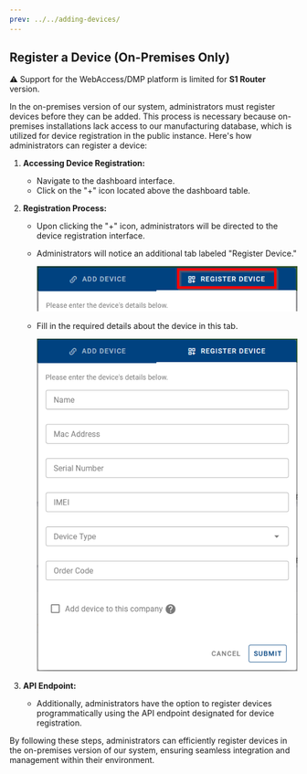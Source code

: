 ```yaml
---
prev: ../../adding-devices/
---
```


## Register a Device (On-Premises Only)



⚠️ Support for the WebAccess/DMP platform is limited for **S1 Router** version.

In the on-premises version of our system, administrators must register devices before they can be added. This process is necessary because on-premises installations lack access to our manufacturing database, which is utilized for device registration in the public instance. Here's how administrators can register a device:

1. **Accessing Device Registration:**

   - Navigate to the dashboard interface.
   - Click on the "+" icon located above the dashboard table.

2. **Registration Process:**

   - Upon clicking the "+" icon, administrators will be directed to the device registration interface.
   - Administrators will notice an additional tab labeled "Register Device."

     ![create device](../../images/devices/create-device.png)

   - Fill in the required details about the device in this tab.

     ![register on premises](../../images/devices/register-on-premises.png)

3. **API Endpoint:**
   - Additionally, administrators have the option to register devices programmatically using the API endpoint designated for device registration.

By following these steps, administrators can efficiently register devices in the on-premises version of our system, ensuring seamless integration and management within their environment.
